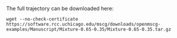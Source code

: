The full trajectory can be downloaded here: 

```
wget --no-check-certificate https://software.rcc.uchicago.edu/mscg/downloads/openmscg-examples/Manuscript/Mixture-0.65-0.35/Mixture-0.65-0.35.tar.gz
```

